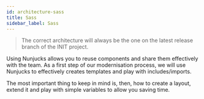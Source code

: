 ```yaml
---
id: architecture-sass
title: Sass
sidebar_label: Sass
---
```


> The correct architecture will always be the one on the latest release branch of the INIT project.

Using Nunjucks allows you to reuse components and share them effectively with the team. As a first step of our modernisation process, we will use Nunjucks to effectively creates templates and play with includes/imports.

The most important thing to keep in mind is, then, how to create a layout, extend it and play with simple variables to allow you saving time.
